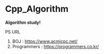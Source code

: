 <h1>Cpp_Algorithm</h1>

**Algorithm study!**

PS URL
1. BOJ : https://www.acmicpc.net/
2. Programmers : https://programmers.co.kr/
